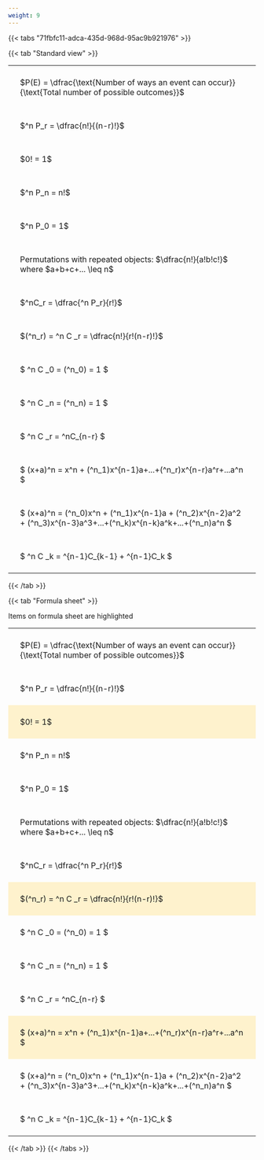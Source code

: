 ```yaml
---
weight: 9
---
```


{{< tabs "71fbfc11-adca-435d-968d-95ac9b921976" >}}

{{< tab "Standard view" >}}

<style type="text/css">
#T_0127c th.col_heading {
  text-align: left;
  font-size: 1em;
}
#T_0127c td {
  text-align: left;
  font-size: 1em;
  padding: 1.5em;
}
</style>
<table id="T_0127c">
  <thead>
  </thead>
  <tbody>
    <tr>
      <td id="T_0127c_row0_col0" class="data row0 col0" >$P(E) = \dfrac{\text{Number of ways an event can occur}}{\text{Total number of possible outcomes}}$</td>
    </tr>
    <tr>
      <td id="T_0127c_row1_col0" class="data row1 col0" >$^n P_r = \dfrac{n!}{(n-r)!}$</td>
    </tr>
    <tr>
      <td id="T_0127c_row2_col0" class="data row2 col0" >$0! = 1$</td>
    </tr>
    <tr>
      <td id="T_0127c_row3_col0" class="data row3 col0" >$^n P_n = n!$</td>
    </tr>
    <tr>
      <td id="T_0127c_row4_col0" class="data row4 col0" >$^n P_0 = 1$</td>
    </tr>
    <tr>
      <td id="T_0127c_row5_col0" class="data row5 col0" >Permutations with repeated objects: $\dfrac{n!}{a!b!c!}$ where $a+b+c+... \leq n$</td>
    </tr>
    <tr>
      <td id="T_0127c_row6_col0" class="data row6 col0" >$^nC_r = \dfrac{^n P_r}{r!}$</td>
    </tr>
    <tr>
      <td id="T_0127c_row7_col0" class="data row7 col0" >$(^n_r) = ^n C _r = \dfrac{n!}{r!(n-r)!}$</td>
    </tr>
    <tr>
      <td id="T_0127c_row8_col0" class="data row8 col0" >$ ^n C _0 = (^n_0) = 1 $</td>
    </tr>
    <tr>
      <td id="T_0127c_row9_col0" class="data row9 col0" >$ ^n C _n = (^n_n) = 1 $</td>
    </tr>
    <tr>
      <td id="T_0127c_row10_col0" class="data row10 col0" >$ ^n C _r = ^nC_{n-r} $</td>
    </tr>
    <tr>
      <td id="T_0127c_row11_col0" class="data row11 col0" >$ (x+a)^n = x^n + (^n_1)x^{n-1}a+...+(^n_r)x^{n-r}a^r+...a^n    $</td>
    </tr>
    <tr>
      <td id="T_0127c_row12_col0" class="data row12 col0" >$ (x+a)^n = (^n_0)x^n + (^n_1)x^{n-1}a + (^n_2)x^{n-2}a^2 + (^n_3)x^{n-3}a^3+...+(^n_k)x^{n-k}a^k+...+(^n_n)a^n $</td>
    </tr>
    <tr>
      <td id="T_0127c_row13_col0" class="data row13 col0" >$ ^n C _k = ^{n-1}C_{k-1} + ^{n-1}C_k $</td>
    </tr>
  </tbody>
</table>
{{< /tab >}}

{{< tab "Formula sheet" >}}

Items on formula sheet are highlighted 
<br>
<style type="text/css">
#T_027f7 th.col_heading {
  text-align: left;
  font-size: 1em;
}
#T_027f7 td {
  text-align: left;
  font-size: 1em;
  padding: 1.5em;
}
#T_027f7_row0_col0, #T_027f7_row1_col0, #T_027f7_row3_col0, #T_027f7_row4_col0, #T_027f7_row5_col0, #T_027f7_row6_col0, #T_027f7_row8_col0, #T_027f7_row9_col0, #T_027f7_row10_col0, #T_027f7_row12_col0, #T_027f7_row13_col0 {
  background-color: rgba(0,0,0,0);
}
#T_027f7_row2_col0, #T_027f7_row7_col0, #T_027f7_row11_col0 {
  background-color: rgba(255,194,10, 0.2);
}
</style>
<table id="T_027f7">
  <thead>
  </thead>
  <tbody>
    <tr>
      <td id="T_027f7_row0_col0" class="data row0 col0" >$P(E) = \dfrac{\text{Number of ways an event can occur}}{\text{Total number of possible outcomes}}$</td>
    </tr>
    <tr>
      <td id="T_027f7_row1_col0" class="data row1 col0" >$^n P_r = \dfrac{n!}{(n-r)!}$</td>
    </tr>
    <tr>
      <td id="T_027f7_row2_col0" class="data row2 col0" >$0! = 1$</td>
    </tr>
    <tr>
      <td id="T_027f7_row3_col0" class="data row3 col0" >$^n P_n = n!$</td>
    </tr>
    <tr>
      <td id="T_027f7_row4_col0" class="data row4 col0" >$^n P_0 = 1$</td>
    </tr>
    <tr>
      <td id="T_027f7_row5_col0" class="data row5 col0" >Permutations with repeated objects: $\dfrac{n!}{a!b!c!}$ where $a+b+c+... \leq n$</td>
    </tr>
    <tr>
      <td id="T_027f7_row6_col0" class="data row6 col0" >$^nC_r = \dfrac{^n P_r}{r!}$</td>
    </tr>
    <tr>
      <td id="T_027f7_row7_col0" class="data row7 col0" >$(^n_r) = ^n C _r = \dfrac{n!}{r!(n-r)!}$</td>
    </tr>
    <tr>
      <td id="T_027f7_row8_col0" class="data row8 col0" >$ ^n C _0 = (^n_0) = 1 $</td>
    </tr>
    <tr>
      <td id="T_027f7_row9_col0" class="data row9 col0" >$ ^n C _n = (^n_n) = 1 $</td>
    </tr>
    <tr>
      <td id="T_027f7_row10_col0" class="data row10 col0" >$ ^n C _r = ^nC_{n-r} $</td>
    </tr>
    <tr>
      <td id="T_027f7_row11_col0" class="data row11 col0" >$ (x+a)^n = x^n + (^n_1)x^{n-1}a+...+(^n_r)x^{n-r}a^r+...a^n    $</td>
    </tr>
    <tr>
      <td id="T_027f7_row12_col0" class="data row12 col0" >$ (x+a)^n = (^n_0)x^n + (^n_1)x^{n-1}a + (^n_2)x^{n-2}a^2 + (^n_3)x^{n-3}a^3+...+(^n_k)x^{n-k}a^k+...+(^n_n)a^n $</td>
    </tr>
    <tr>
      <td id="T_027f7_row13_col0" class="data row13 col0" >$ ^n C _k = ^{n-1}C_{k-1} + ^{n-1}C_k $</td>
    </tr>
  </tbody>
</table>
{{< /tab >}}
{{< /tabs >}}
